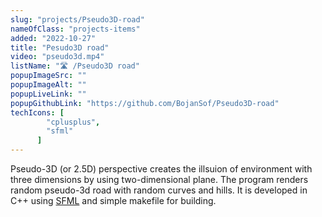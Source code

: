 ```yaml
---
slug: "projects/Pseudo3D-road"
nameOfClass: "projects-items"
added: "2022-10-27"
title: "Pesudo3D road"
video: "pseudo3d.mp4"
listName: "🛣️ /Pseudo3D road"
popupImageSrc: ""
popupImageAlt: ""
popupLiveLink: ""
popupGithubLink: "https://github.com/BojanSof/Pseudo3D-road"
techIcons: [
        "cplusplus",
        "sfml"
      ]
---
```


Pseudo-3D (or 2.5D) perspective creates the illsuion of environment with three dimensions by using two-dimensional plane.
The program renders random pseudo-3d road with random curves and hills.
It is developed in C++ using [SFML](https://www.sfml-dev.org/) and simple makefile for building.